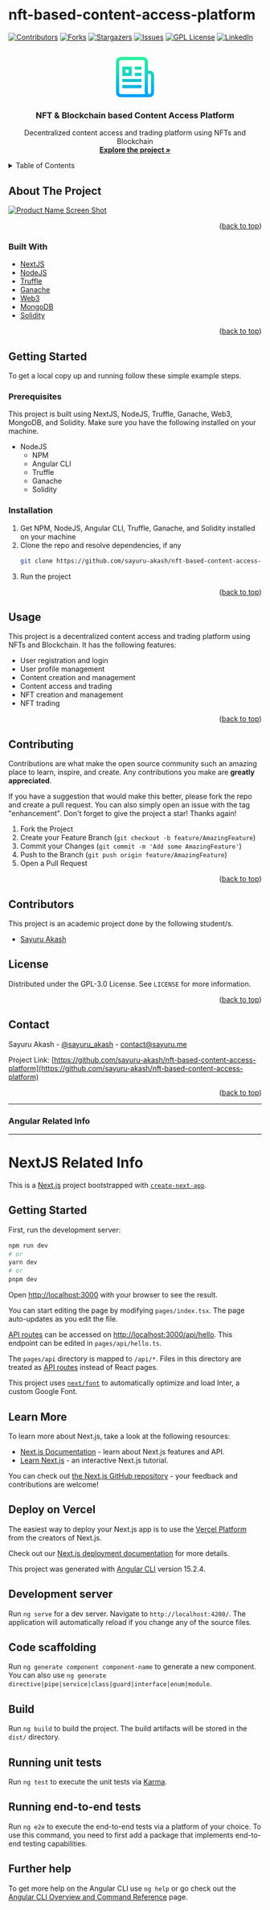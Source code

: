 # nft-based-content-access-platform

<div id="top"></div>

[![Contributors][contributors-shield]][contributors-url]
[![Forks][forks-shield]][forks-url]
[![Stargazers][stars-shield]][stars-url]
[![Issues][issues-shield]][issues-url]
[![GPL License][license-shield]][license-url]
[![LinkedIn][linkedin-shield]][linkedin-url]

<!-- PROJECT LOGO -->
<br />
<div align="center">
  <a href="https://github.com/sayuru-akash/nft-based-content-access-platform">
    <img src="images/logo.png" alt="Logo" width="80" height="80">
  </a>

<h3 align="center">NFT & Blockchain based Content Access Platform</h3>

  <p align="center">
   Decentralized content access and trading platform using NFTs and Blockchain
    <br />
    <a href="https://github.com/sayuru-akash/nft-based-content-access-platform"><strong>Explore the project »</strong></a>
    <br />
  </p>
</div>

<!-- TABLE OF CONTENTS -->
<details>
  <summary>Table of Contents</summary>
  <ol>
    <li>
      <a href="#about-the-project">About The Project</a>
      <ul>
        <li><a href="#built-with">Built With</a></li>
      </ul>
    </li>
    <li>
      <a href="#getting-started">Getting Started</a>
      <ul>
        <li><a href="#prerequisites">Prerequisites</a></li>
        <li><a href="#installation">Installation</a></li>
      </ul>
    </li>
    <li><a href="#usage">Usage</a></li>
    <li><a href="#contributing">Contributing</a></li>
    <li><a href="#contributors">Contributors</a></li>
    <li><a href="#license">License</a></li>
    <li><a href="#contact">Contact</a></li>
  </ol>
</details>

<!-- ABOUT THE PROJECT -->

## About The Project

[![Product Name Screen Shot][product-screenshot]](https://github.com/sayuru-akash/nft-based-content-access-platform)

<p align="right">(<a href="#top">back to top</a>)</p>

### Built With

- [NextJS](https://nextjs.org/)
- [NodeJS](https://nodejs.org/en/)
- [Truffle](https://www.trufflesuite.com/)
- [Ganache](https://www.trufflesuite.com/ganache)   
- [Web3](https://web3js.readthedocs.io/en/v1.3.4/)
- [MongoDB](https://www.mongodb.com/)
- [Solidity](https://soliditylang.org/)

<p align="right">(<a href="#top">back to top</a>)</p>

<!-- GETTING STARTED -->

## Getting Started

To get a local copy up and running follow these simple example steps.

### Prerequisites

This project is built using NextJS, NodeJS, Truffle, Ganache, Web3, MongoDB, and Solidity. Make sure you have the following installed on your machine.
 * NodeJS
    * NPM
    * Angular CLI
    * Truffle
    * Ganache
    * Solidity


### Installation

1. Get NPM, NodeJS, Angular CLI, Truffle, Ganache, and Solidity installed on your machine
2. Clone the repo and resolve dependencies, if any
   ```sh
   git clone https://github.com/sayuru-akash/nft-based-content-access-platform.git
   ```
3. Run the project

<p align="right">(<a href="#top">back to top</a>)</p>

<!-- USAGE EXAMPLES -->

## Usage

This project is a decentralized content access and trading platform using NFTs and Blockchain.
It has the following features:
* User registration and login
* User profile management
* Content creation and management
* Content access and trading
* NFT creation and management
* NFT trading

<p align="right">(<a href="#top">back to top</a>)</p>

<!-- CONTRIBUTING -->

## Contributing

Contributions are what make the open source community such an amazing place to learn, inspire, and create. Any contributions you make are **greatly appreciated**.

If you have a suggestion that would make this better, please fork the repo and create a pull request. You can also simply open an issue with the tag "enhancement".
Don't forget to give the project a star! Thanks again!

1. Fork the Project
2. Create your Feature Branch (`git checkout -b feature/AmazingFeature`)
3. Commit your Changes (`git commit -m 'Add some AmazingFeature'`)
4. Push to the Branch (`git push origin feature/AmazingFeature`)
5. Open a Pull Request

<p align="right">(<a href="#top">back to top</a>)</p>

<!-- CONTRIBUTORS -->

## Contributors

This project is an academic project done by the following student/s.

- [Sayuru Akash](https://github.com/sayuru-akash/)

<!-- LICENSE -->

## License

Distributed under the GPL-3.0 License. See `LICENSE` for more information.

<p align="right">(<a href="#top">back to top</a>)</p>

<!-- CONTACT -->

## Contact

Sayuru Akash - [@sayuru_akash](https://twitter.com/sayuru_akash) - contact@sayuru.me

Project Link: [https://github.com/sayuru-akash/nft-based-content-access-platform](https://github.com/sayuru-akash/nft-based-content-access-platform)

<p align="right">(<a href="#top">back to top</a>)</p>

<hr>
<h3> Angular Related Info </h3>

<!-- MARKDOWN LINKS & IMAGES -->
<!-- https://www.markdownguide.org/basic-syntax/#reference-style-links -->

[contributors-shield]: https://img.shields.io/github/contributors/sayuru-akash/nft-based-content-access-platform.svg?style=for-the-badge
[contributors-url]: https://github.com/sayuru-akash/nft-based-content-access-platform/graphs/contributors
[forks-shield]: https://img.shields.io/github/forks/sayuru-akash/nft-based-content-access-platform.svg?style=for-the-badge
[forks-url]: https://github.com/sayuru-akash/nft-based-content-access-platform/network/members
[stars-shield]: https://img.shields.io/github/stars/sayuru-akash/nft-based-content-access-platform.svg?style=for-the-badge
[stars-url]: https://github.com/sayuru-akash/nft-based-content-access-platform/stargazers
[issues-shield]: https://img.shields.io/github/issues/sayuru-akash/nft-based-content-access-platform.svg?style=for-the-badge
[issues-url]: https://github.com/sayuru-akash/nft-based-content-access-platform/issues
[license-shield]: https://img.shields.io/github/license/sayuru-akash/nft-based-content-access-platform.svg?style=for-the-badge
[license-url]: https://github.com/sayuru-akash/nft-based-content-access-platform/blob/main/LICENSE
[linkedin-shield]: https://img.shields.io/badge/-LinkedIn-black.svg?style=for-the-badge&logo=linkedin&colorB=555
[linkedin-url]: https://linkedin.com/in/sayuruakash
[product-screenshot]: images/screenshot.jpeg

<hr>

# NextJS Related Info

This is a [Next.js](https://nextjs.org/) project bootstrapped with [`create-next-app`](https://github.com/vercel/next.js/tree/canary/packages/create-next-app).

## Getting Started

First, run the development server:

```bash
npm run dev
# or
yarn dev
# or
pnpm dev
```

Open [http://localhost:3000](http://localhost:3000) with your browser to see the result.

You can start editing the page by modifying `pages/index.tsx`. The page auto-updates as you edit the file.

[API routes](https://nextjs.org/docs/api-routes/introduction) can be accessed on [http://localhost:3000/api/hello](http://localhost:3000/api/hello). This endpoint can be edited in `pages/api/hello.ts`.

The `pages/api` directory is mapped to `/api/*`. Files in this directory are treated as [API routes](https://nextjs.org/docs/api-routes/introduction) instead of React pages.

This project uses [`next/font`](https://nextjs.org/docs/basic-features/font-optimization) to automatically optimize and load Inter, a custom Google Font.

## Learn More

To learn more about Next.js, take a look at the following resources:

- [Next.js Documentation](https://nextjs.org/docs) - learn about Next.js features and API.
- [Learn Next.js](https://nextjs.org/learn) - an interactive Next.js tutorial.

You can check out [the Next.js GitHub repository](https://github.com/vercel/next.js/) - your feedback and contributions are welcome!

## Deploy on Vercel

The easiest way to deploy your Next.js app is to use the [Vercel Platform](https://vercel.com/new?utm_medium=default-template&filter=next.js&utm_source=create-next-app&utm_campaign=create-next-app-readme) from the creators of Next.js.

Check out our [Next.js deployment documentation](https://nextjs.org/docs/deployment) for more details.

This project was generated with [Angular CLI](https://github.com/angular/angular-cli) version 15.2.4.

## Development server

Run `ng serve` for a dev server. Navigate to `http://localhost:4200/`. The application will automatically reload if you change any of the source files.

## Code scaffolding

Run `ng generate component component-name` to generate a new component. You can also use `ng generate directive|pipe|service|class|guard|interface|enum|module`.

## Build

Run `ng build` to build the project. The build artifacts will be stored in the `dist/` directory.

## Running unit tests

Run `ng test` to execute the unit tests via [Karma](https://karma-runner.github.io).

## Running end-to-end tests

Run `ng e2e` to execute the end-to-end tests via a platform of your choice. To use this command, you need to first add a package that implements end-to-end testing capabilities.

## Further help

To get more help on the Angular CLI use `ng help` or go check out the [Angular CLI Overview and Command Reference](https://angular.io/cli) page.